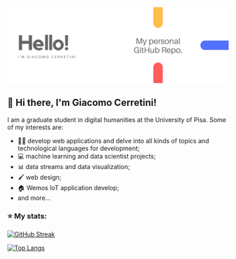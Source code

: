 
<img src="./img/hello.png" alt="my repo presentation">

## 👋 Hi there, I'm Giacomo Cerretini!

I am a graduate student in digital humanities at the University of Pisa.
Some of my interests are:
 - 👨‍💻 develop web applications and delve into all kinds of topics and technological languages ​​for development;
 - 💻 machine learning and data scientist projects;
 - 📊 data streams and data visualization;
 - 🖌 web design;
 - 🏠 Wemos IoT application develop;
 - and more...
### ⭐ My stats:
[![GitHub Streak](https://streak-stats.demolab.com/?user=giacomocerre&currStreakNum=2FD3EB&fire=pink&sideLabels=F00&date_format=[Y.]n.j)](https://git.io/streak-stats)
<!-- [![Stats](https://github-stats-alpha.vercel.app/api/?username=giacomocerre&cc=f6f6f6&tc=D93539&ic=D93539 "Stats")](https://github.com/cachecleanerjeet "Stats")<br> -->

[![Top Langs](https://github-readme-stats.vercel.app/api/top-langs/?username=giacomocerre&layout=compact&bg_color=DEG,COLOR1,COLOR2,COLOR3)](https://github.com/anuraghazra/github-readme-stats)
